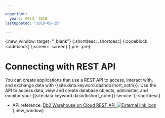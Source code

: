 ```yaml
---

copyright:
  years: 2014, 2018
lastupdated: "2018-09-25"

---
```


<!-- Attribute definitions --> 
{:new_window: target="_blank"}
{:shortdesc: .shortdesc}
{:codeblock: .codeblock}
{:screen: .screen}
{:pre: .pre}

# Connecting with REST API

You can create applications that use a REST API to access, interact with, and exchange data with {{site.data.keyword.dashdbshort_notm}}. Use the API to access data, view and create database objects, administer, and monitor your {{site.data.keyword.dashdbshort_notm}} service.
{: shortdesc}

- API reference: [Db2 Warehouse on Cloud REST API ![External link icon](../../../icons/launch-glyph.svg "External link icon")](http://ibm.biz/db2whc_api){:new_window}
    


